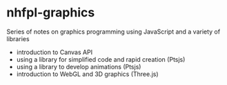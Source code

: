 # nhfpl-graphics
Series of notes on graphics programming using JavaScript and a variety of libraries

- introduction to Canvas API
- using a library for simplified code and rapid creation (Ptsjs)
- using a library to develop animations (Ptsjs)
- introduction to WebGL and 3D graphics (Three.js)

